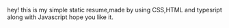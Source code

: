 hey!
this is my simple static resume,made by using CSS,HTML and typesript along with Javascript
hope you like it.
